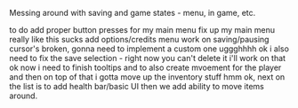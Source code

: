 Messing around with saving and game states - menu, in game, etc. 

to do
add proper button presses for my main menu 
fix up my main menu 
really like this sucks 
add options/credits menu
work on saving/pausing 
cursor's broken, gonna need to implement a custom one uggghhhh
ok i also need to fix the save selection - right now you can't delete it i'll work on that 
ok now i need to finish tooltips and to also create mvoement for the player
and then on top of that i gotta move up the inventory stuff hmm
ok, next on the list is to add health bar/basic UI
then we add ability to move items around.